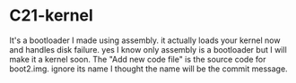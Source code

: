 # C21-kernel
It's a bootloader I made using assembly. it actually loads your kernel now and handles disk failure.
yes I know only assembly is a bootloader but I will make it a kernel soon. The "Add new code file" is the source code for boot2.img. ignore its name I thought the name will be the commit message.

